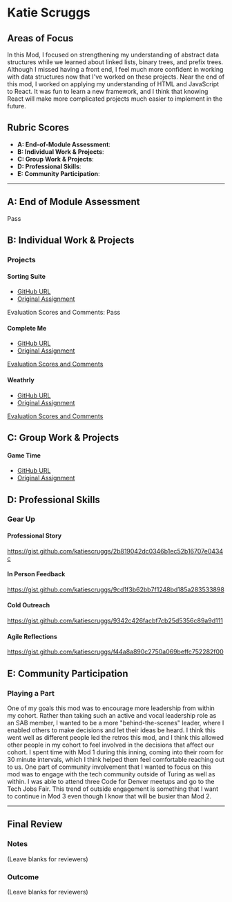 # Katie Scruggs

## Areas of Focus

In this Mod, I focused on strengthening my understanding of abstract data structures while we learned about linked lists, binary trees, and prefix trees. Although I missed having a front end, I feel much more confident in working with data structures now that I've worked on these projects. Near the end of this mod, I worked on applying my understanding of HTML and JavaScript to React. It was fun to learn a new framework, and I think that knowing React will make more complicated projects much easier to implement in the future.

## Rubric Scores
* **A: End-of-Module Assessment**:
* **B: Individual Work & Projects**:
* **C: Group Work & Projects**:
* **D: Professional Skills**:
* **E: Community Participation**:

---------------------------

## A: End of Module Assessment

Pass

## B: Individual Work & Projects

### Projects

#### Sorting Suite
* [GitHub URL](https://github.com/katiescruggs/sorting-suite)
* [Original Assignment](http://frontend.turing.io/projects/sorting-suite.html)

Evaluation Scores and Comments: Pass

#### Complete Me
* [GitHub URL](https://github.com/katiescruggs/complete-me)
* [Original Assignment](http://frontend.turing.io/projects/complete-me.html)

[Evaluation Scores and Comments](https://github.com/turingschool/front-end-submissions-public/blob/master/1708/mod-2/completeMe/katie.md)

#### Weathrly
* [GitHub URL](https://github.com/katiescruggs/weathrly)
* [Original Assignment](http://frontend.turing.io/projects/weathrly.html)

[Evaluation Scores and Comments](https://github.com/turingschool/front-end-submissions-public/blob/master/1708/mod-2)

## C: Group Work & Projects

#### Game Time
* [GitHub URL](https://github.com/katiescruggs/snake)
* [Original Assignment](http://frontend.turing.io/projects/game-time.html)

## D: Professional Skills

### Gear Up
#### Professional Story
https://gist.github.com/katiescruggs/2b819042dc0346b1ec52b16707e0434c

#### In Person Feedback
https://gist.github.com/katiescruggs/9cd1f3b62bb7f1248bd185a283533898

#### Cold Outreach
https://gist.github.com/katiescruggs/9342c426facbf7cb25d5356c89a9d111

#### Agile Reflections 
https://gist.github.com/katiescruggs/f44a8a890c2750a069beffc752282f00

## E: Community Participation

### Playing a Part
One of my goals this mod was to encourage more leadership from within my cohort. Rather than taking such an active and vocal leadership role as an SAB member, I wanted to be a more "behind-the-scenes" leader, where I enabled others to make decisions and let their ideas be heard. I think this went well as different people led the retros this mod, and I think this allowed other people in my cohort to feel involved in the decisions that affect our cohort. I spent time with Mod 1 during this inning, coming into their room for 30 minute intervals, which I think helped them feel comfortable reaching out to us. One part of community involvement that I wanted to focus on this mod was to engage with the tech community outside of Turing as well as within. I was able to attend three Code for Denver meetups and go to the Tech Jobs Fair. This trend of outside engagement is something that I want to continue in Mod 3 even though I know that will be busier than Mod 2.

----------------------------

## Final Review

### Notes

(Leave blanks for reviewers)

### Outcome

(Leave blanks for reviewers)
